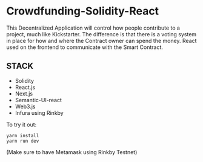 # Crowdfunding-Solidity-React

This Decentralized Application will control how people contribute to a project, much like Kickstarter.
The difference is that there is a voting system in place for how and where the Contract owner can spend the money.
 React used on the frontend to communicate with the Smart Contract.

## STACK

  - Solidity
  - React.js
  - Next.js
  - Semantic-UI-react
  - Web3.js
  - Infura using Rinkby


To try it out:

```
yarn install
yarn run dev  
```

(Make sure to have Metamask using Rinkby Testnet)